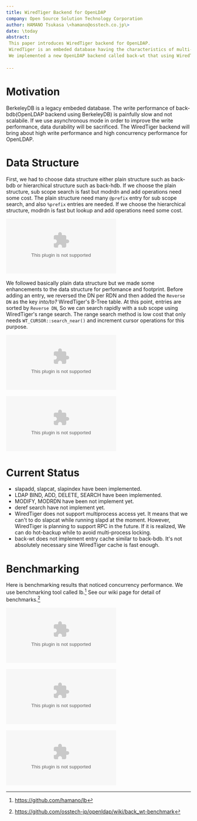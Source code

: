 ```yaml
---
title: WiredTiger Backend for OpenLDAP
company: Open Source Solution Technology Corporation
author: HAMANO Tsukasa \<hamano@osstech.co.jp\>
date: \today
abstract:
 This paper introduces WiredTiger backend for OpenLDAP.
 WiredTiger is an embeded database having the characteristics of multi-core scalability and lock-free algorithms.
 We implemented a new OpenLDAP backend called back-wt that using WiredTiger database and then we measured the performance.

---
```


# Motivation
BerkeleyDB is a legacy embeded database.
The write performance of back-bdb(OpenLDAP backend using BerkeleyDB) is painfully slow and not scalabile.
If we use asynchronous mode in order to improve the write performance, data durability will be sacrificed.
The WiredTiger backend will bring about high write performance and high concurrency performance for OpenLDAP.

# Data Structure
First, we had to choose data structure either plain structure such as back-bdb or hierarchical structure such as back-hdb.
If we choose the plain structure, sub scope search is fast but modrdn and add operations need some cost.
The plain structure need many `@prefix` entry for sub scope search, and also `%prefix` entries are needed.
If we choose the hierarchical structure, modrdn is fast but lookup and add operations need some cost.

![Plain structure vs Hierarchical structure](figure/plain_vs_hierarchical.eps)

We followed basically plain data structure but we made some enhancements to the data structure for perfomance and footprint.
Before adding an entry, we reversed the DN per RDN and then added the `Reverse DN` as the key *into/to?* WiredTiger's B-Tree table.
At this point, entries are sorted by `Reverse DN`, So we can search rapidly with a sub scope using WiredTiger's range search.
The range search method is low cost that only needs `WT_CURSOR::search_near()` and increment cursor operations for this purpose.

![Making Reverse DN](figure/reverse_dn.eps)

![back-wt data structure](figure/back-wt_data_structure.eps)

# Current Status

 * slapadd, slapcat, slapindex have been implemented.
 * LDAP BIND, ADD, DELETE, SEARCH have been implemented.
 * MODIFY, MODRDN have been not implement yet.
 * deref search have not implement yet.
 * WiredTiger does not support multiprocess access yet.
 It means that we can't to do slapcat while running slapd at the moment.
 However, WiredTiger is planning to support RPC in the future.
 If it is realized, We can do hot-backup while to avoid multi-process locking.
 * back-wt does not implement entry cache similar to back-bdb.
 It's not absolutely necessary sine WiredTiger cache is fast enough.

# Benchmarking
Here is benchmarking results that noticed concurrency performance.
We use benchmarking tool called lb.[^lb] See our wiki page for detail of benchmarks.[^benchmark_result]

![LDAP ADD Benchmarking](benchmark/add.eps)

![LDAP BIND Benchmarking](benchmark/bind.eps)

![LDAP SEARCH Benchmarking](benchmark/search.eps)

[^lb]: <https://github.com/hamano/lb>
[^benchmark_result]: <https://github.com/osstech-jp/openldap/wiki/back_wt-benchmark>
